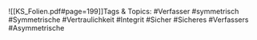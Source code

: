 
![[KS_Folien.pdf#page=199]]Tags & Topics:
   #Verfasser
   #symmetrisch
   #Symmetrische
   #Vertraulichkeit
   #Integrit
   #Sicher
   #Sicheres
   #Verfassers
   #Asymmetrische